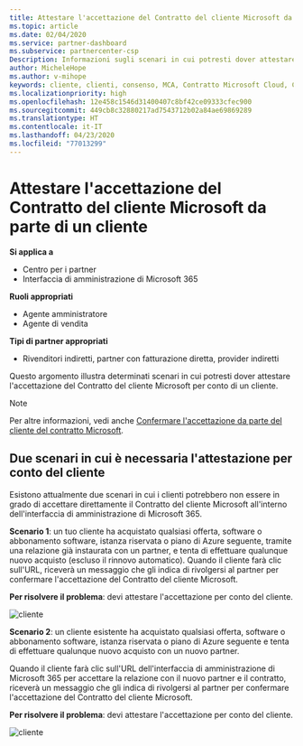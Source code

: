 ```yaml
---
title: Attestare l'accettazione del Contratto del cliente Microsoft da parte di un cliente | Centro per i partner
ms.topic: article
ms.date: 02/04/2020
ms.service: partner-dashboard
ms.subservice: partnercenter-csp
Description: Informazioni sugli scenari in cui potresti dover attestare l'accettazione del Contratto del cliente Microsoft per conto di un cliente.
author: MicheleHope
ms.author: v-mihope
keywords: cliente, clienti, consenso, MCA, Contratto Microsoft Cloud, Contratto del cliente Microsoft, modelli di contratto del cliente, attestare accettazione
ms.localizationpriority: high
ms.openlocfilehash: 12e458c1546d31400407c8bf42ce09333cfec900
ms.sourcegitcommit: 449cb8c32880217ad7543712b02a84ae69869289
ms.translationtype: HT
ms.contentlocale: it-IT
ms.lasthandoff: 04/23/2020
ms.locfileid: "77013299"
---
```

# <a name="attest-customer-acceptance-of-the-microsoft-customer-agreement"></a>Attestare l'accettazione del Contratto del cliente Microsoft da parte di un cliente

**Si applica a**

- Centro per i partner
- Interfaccia di amministrazione di Microsoft 365

**Ruoli appropriati**

- Agente amministratore
- Agente di vendita

**Tipi di partner appropriati**

- Rivenditori indiretti, partner con fatturazione diretta, provider indiretti

Questo argomento illustra determinati scenari in cui potresti dover attestare l'accettazione del Contratto del cliente Microsoft per conto di un cliente.

>[!NOTE]
>Per altre informazioni, vedi anche [Confermare l'accettazione da parte del cliente del contratto Microsoft](confirm-customer-agreement.md).

## <a name="two-scenarios-where-you-need-to-attest-on-behalf-of-your-customer"></a>Due scenari in cui è necessaria l'attestazione per conto del cliente

Esistono attualmente due scenari in cui i clienti potrebbero non essere in grado di accettare direttamente il Contratto del cliente Microsoft all'interno dell'interfaccia di amministrazione di Microsoft 365.

**Scenario 1**: un tuo cliente ha acquistato qualsiasi offerta, software o abbonamento software, istanza riservata o piano di Azure seguente, tramite una relazione già instaurata con un partner, e tenta di effettuare qualunque nuovo acquisto (escluso il rinnovo automatico). Quando il cliente farà clic sull'URL, riceverà un messaggio che gli indica di rivolgersi al partner per confermare l'accettazione del Contratto del cliente Microsoft.  

**Per risolvere il problema**: devi attestare l'accettazione per conto del cliente.

![cliente](images/mca/accept-scenario-1.png)

**Scenario 2**: un cliente esistente ha acquistato qualsiasi offerta, software o abbonamento software, istanza riservata o piano di Azure seguente e tenta di effettuare qualunque nuovo acquisto con un nuovo partner. 

Quando il cliente farà clic sull'URL dell'interfaccia di amministrazione di Microsoft 365 per accettare la relazione con il nuovo partner e il contratto, riceverà un messaggio che gli indica di rivolgersi al partner per confermare l'accettazione del Contratto del cliente Microsoft.  

**Per risolvere il problema**: devi attestare l'accettazione per conto del cliente.  

![cliente](images/mca/accept-scenario-2.png)